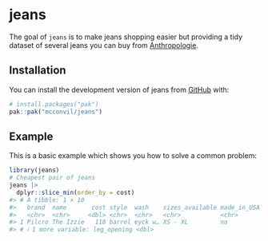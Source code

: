 
<!-- README.md is generated from README.Rmd. Please edit that file -->

# jeans

The goal of `jeans` is to make jeans shopping easier but providing a
tidy dataset of several jeans you can buy from
[Anthropologie](https://www.anthropologie.com/).

## Installation

You can install the development version of jeans from
[GitHub](https://github.com/mcconvil/jeans) with:

``` r
# install.packages("pak")
pak::pak("mcconvil/jeans")
```

## Example

This is a basic example which shows you how to solve a common problem:

``` r
library(jeans)
# Cheapest pair of jeans
jeans |>
  dplyr::slice_min(order_by = cost)
#> # A tibble: 1 × 10
#>   brand  name       cost style  wash    sizes_available made_in_USA  rise inseam
#>   <chr>  <chr>     <dbl> <chr>  <chr>   <chr>           <chr>       <dbl>  <dbl>
#> 1 Pilcro The Izzie   118 barrel eyck w… XS - XL         no           12.5   25.2
#> # ℹ 1 more variable: leg_opening <dbl>
```
